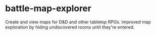 # battle-map-explorer
Create and view maps for D&amp;D and other tabletop RPGs. Improved map exploration by hiding undiscovered rooms until they're entered.
